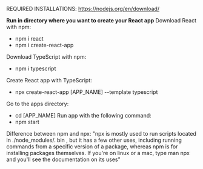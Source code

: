 REQUIRED INSTALLATIONS:
https://nodejs.org/en/download/


**Run in directory where you want to create your React app**
  Download React with npm:
  - npm i react
  - npm i create-react-app

  Download TypeScript with npm:
  - npm i typescript

  Create React app with TypeScript:
  - npx create-react-app [APP_NAME] --template typescript

  Go to the apps directory:
  - cd [APP_NAME]
  Run app with the following command:
  - npm start

  Difference between npm and npx:
  "npx is mostly used to run scripts located in ./node_modules/. bin , but it has a few other uses, including running commands from a specific version of a package, whereas npm is for installing packages themselves. If you're on linux or a mac, type man npx and you'll see the documentation on its uses"
